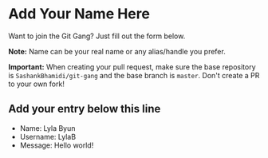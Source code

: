 # Add Your Name Here

Want to join the Git Gang? Just fill out the form below.

**Note:** Name can be your real name or any alias/handle you prefer.

**Important:** When creating your pull request, make sure the base repository is `SashankBhamidi/git-gang` and the base branch is `master`. Don't create a PR to your own fork!

## Add your entry below this line

- Name: Lyla Byun
- Username: LylaB
- Message: Hello world!
